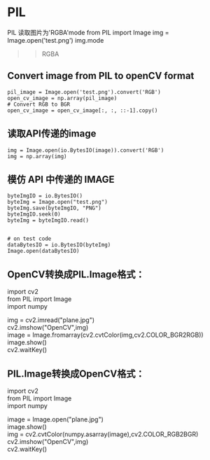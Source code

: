 # PIL

PIL 读取图片为'RGBA'mode 
from PIL import Image 
img = Image.open('test.png') 
img.mode
>> RGBA 


## Convert image from PIL to openCV format
```
pil_image = Image.open('test.png').convert('RGB')
open_cv_image = np.array(pil_image)
# Convert RGB to BGR
open_cv_image = open_cv_image[:, :, ::-1].copy()
``` 


## 读取API传递的image 
```
img = Image.open(io.BytesIO(image)).convert('RGB')
img = np.array(img)
```


## 模仿 API 中传递的 IMAGE
```
byteImgIO = io.BytesIO()
byteImg = Image.open("test.png")
byteImg.save(byteImgIO, "PNG")
byteImgIO.seek(0)
byteImg = byteImgIO.read()


# on test code
dataBytesIO = io.BytesIO(byteImg)
Image.open(dataBytesIO)
```



## OpenCV转换成PIL.Image格式：

 

import cv2  
from PIL import Image  
import numpy  
  
img = cv2.imread("plane.jpg")  
cv2.imshow("OpenCV",img)  
image = Image.fromarray(cv2.cvtColor(img,cv2.COLOR_BGR2RGB))  
image.show()  
cv2.waitKey()  
 

 

## PIL.Image转换成OpenCV格式：

 

import cv2  
from PIL import Image  
import numpy  
  
image = Image.open("plane.jpg")  
image.show()  
img = cv2.cvtColor(numpy.asarray(image),cv2.COLOR_RGB2BGR)  
cv2.imshow("OpenCV",img)  
cv2.waitKey()  